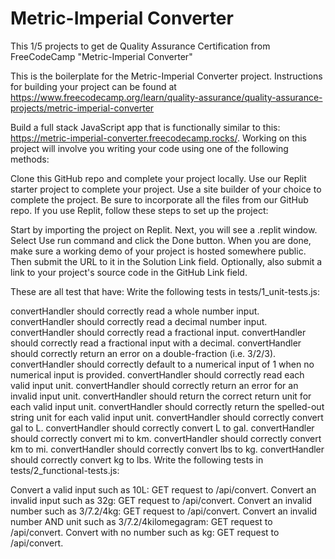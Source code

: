 # Metric-Imperial Converter

This 1/5 projects to get de Quality Assurance Certification from FreeCodeCamp "Metric-Imperial Converter"

This is the boilerplate for the Metric-Imperial Converter project. Instructions for building your project can be found at https://www.freecodecamp.org/learn/quality-assurance/quality-assurance-projects/metric-imperial-converter

Build a full stack JavaScript app that is functionally similar to this: https://metric-imperial-converter.freecodecamp.rocks/.
Working on this project will involve you writing your code using one of the following methods:

Clone this GitHub repo and complete your project locally.
Use our Replit starter project to complete your project.
Use a site builder of your choice to complete the project. Be sure to incorporate all the files from our GitHub repo.
If you use Replit, follow these steps to set up the project:

Start by importing the project on Replit.
Next, you will see a .replit window.
Select Use run command and click the Done button.
When you are done, make sure a working demo of your project is hosted somewhere public. Then submit the URL to it in the Solution Link field. Optionally, also submit a link to your project's source code in the GitHub Link field.

These are all test that have:
Write the following tests in tests/1_unit-tests.js:

convertHandler should correctly read a whole number input.
convertHandler should correctly read a decimal number input.
convertHandler should correctly read a fractional input.
convertHandler should correctly read a fractional input with a decimal.
convertHandler should correctly return an error on a double-fraction (i.e. 3/2/3).
convertHandler should correctly default to a numerical input of 1 when no numerical input is provided.
convertHandler should correctly read each valid input unit.
convertHandler should correctly return an error for an invalid input unit.
convertHandler should return the correct return unit for each valid input unit.
convertHandler should correctly return the spelled-out string unit for each valid input unit.
convertHandler should correctly convert gal to L.
convertHandler should correctly convert L to gal.
convertHandler should correctly convert mi to km.
convertHandler should correctly convert km to mi.
convertHandler should correctly convert lbs to kg.
convertHandler should correctly convert kg to lbs.
Write the following tests in tests/2_functional-tests.js:

Convert a valid input such as 10L: GET request to /api/convert.
Convert an invalid input such as 32g: GET request to /api/convert.
Convert an invalid number such as 3/7.2/4kg: GET request to /api/convert.
Convert an invalid number AND unit such as 3/7.2/4kilomegagram: GET request to /api/convert.
Convert with no number such as kg: GET request to /api/convert.
